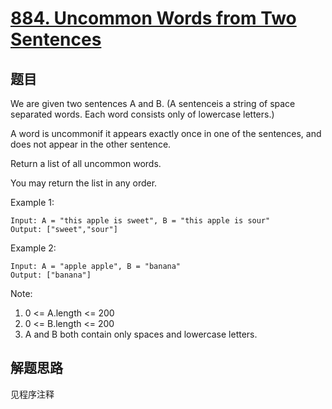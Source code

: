 # [884. Uncommon Words from Two Sentences](https://leetcode-cn.com/problems/uncommon-words-from-two-sentences/)

## 题目

We are given two sentences A and B. (A sentenceis a string of space separated words. Each word consists only of lowercase letters.)

A word is uncommonif it appears exactly once in one of the sentences, and does not appear in the other sentence.

Return a list of all uncommon words.

You may return the list in any order.

Example 1:

```text
Input: A = "this apple is sweet", B = "this apple is sour"
Output: ["sweet","sour"]
```

Example 2:

```text
Input: A = "apple apple", B = "banana"
Output: ["banana"]
```

Note:

1. 0 <= A.length <= 200
1. 0 <= B.length <= 200
1. A and B both contain only spaces and lowercase letters.

## 解题思路

见程序注释
